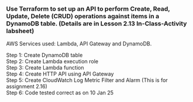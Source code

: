 ### Use Terraform to set up an API to perform Create, Read, Update, Delete (CRUD) operations against items in a DynamoDB table. (Details are in Lesson 2.13 In-Class-Activity labsheet)

<p>AWS Services used: Lambda, API Gateway and DynamoDB.

<p>Step 1: Create DynamoDB table
<br>Step 2: Create Lambda execution role
<br>Step 3: Create Lambda function
<br>Step 4: Create HTTP API using API Gateway
<br>Step 5: Create CloudWatch Log Metric Filter and Alarm (This is for assignment 2.16)
<br>Step 6: Code tested correct as on 10 Jan 25